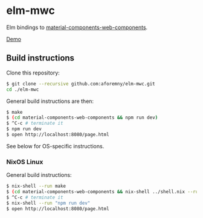 # elm-mwc

Elm bindings to
[material-components-web-components](https://github.com/material-components/material-components-web-components).

[Demo](https://aforemny.github.io/elm-mwc)


## Build instructions

Clone this repository:

```sh
$ git clone --recursive github.com:aforemny/elm-mwc.git
cd ./elm-mwc
```

General build instructions are then:

```sh
$ make
$ (cd material-components-web-components && npm run dev)
$ ^C-c # terminate it
$ npm run dev
$ open http://localhost:8080/page.html
```

See below for OS-specific instructions.


### NixOS Linux

General build instructions:

```sh
$ nix-shell --run make
$ (cd material-components-web-components && nix-shell ../shell.nix --run "npm run dev")
$ ^C-c # terminate it
$ nix-shell --run "npm run dev"
$ open http://localhost:8080/page.html
```
